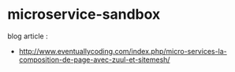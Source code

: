 # microservice-sandbox 

blog article : 

- http://www.eventuallycoding.com/index.php/micro-services-la-composition-de-page-avec-zuul-et-sitemesh/

